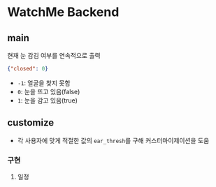 # WatchMe Backend

## main
현재 눈 감김 여부를 연속적으로 출력

```json
{"closed": 0}
```

- `-1`: 얼굴을 찾지 못함
- `0`: 눈을 뜨고 있음(false)
- `1`: 눈을 감고 있음(true)

## customize
- 각 사용자에 맞게 적절한 값의 `ear_thresh`를 구해 커스터마이제이션을 도움

### 구현
1. 일정 
